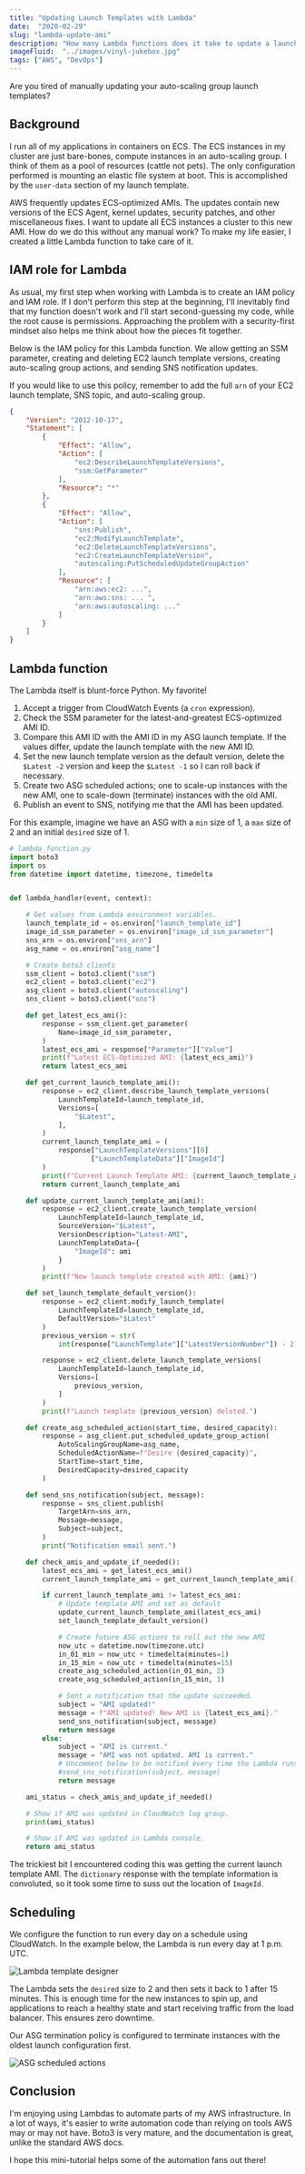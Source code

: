```yaml
---
title: "Updating Launch Templates with Lambda"
date:  "2020-02-29"
slug: "lambda-update-ami"
description: "How many Lambda functions does it take to update a launch template?"
imageFluid:  "../images/vinyl-jukebox.jpg"
tags: ["AWS", "DevOps"]
---
```


Are you tired of manually updating your auto-scaling group launch templates?

## Background

I run all of my applications in containers on ECS. The ECS instances in my cluster are just bare-bones, compute instances in an auto-scaling group. I think of them as a pool of resources (cattle not pets). The only configuration performed is mounting an elastic file system at boot. This is accomplished by the `user-data` section of my launch template.

AWS frequently updates ECS-optimized AMIs. The updates contain new versions of the ECS Agent, kernel updates, security patches, and other miscellaneous fixes. I want to update all ECS instances a cluster to this new AMI. How do we do this without any manual work? To make my life easier, I created a little Lambda function to take care of it.

## IAM role for Lambda

As usual, my first step when working with Lambda is to create an IAM policy and IAM role. If I don't perform this step at the beginning, I'll inevitably find that my function doesn't work and I'll start second-guessing my code, while the root cause is permissions. Approaching the problem with a security-first mindset also helps me think about how the pieces fit together.

Below is the IAM policy for this Lambda function. We allow getting an SSM parameter, creating and deleting EC2 launch template versions, creating auto-scaling group actions, and sending SNS notification updates.

If you would like to use this policy, remember to add the full `arn` of your EC2 launch template, SNS topic, and auto-scaling group.

```json
{
    "Version": "2012-10-17",
    "Statement": [
        {
            "Effect": "Allow",
            "Action": [
                "ec2:DescribeLaunchTemplateVersions",
                "ssm:GetParameter"
            ],
            "Resource": "*"
        },
        {
            "Effect": "Allow",
            "Action": [
                "sns:Publish",
                "ec2:ModifyLaunchTemplate",
                "ec2:DeleteLaunchTemplateVersions",
                "ec2:CreateLaunchTemplateVersion",
                "autoscaling:PutScheduledUpdateGroupAction"
            ],
            "Resource": [
                "arn:aws:ec2: ...",
                "arn:aws:sns: ... ",
                "arn:aws:autoscaling: ..."
            ]
        }
    ]
}
```

## Lambda function

The Lambda itself is blunt-force Python. My favorite!

1. Accept a trigger from CloudWatch Events (a `cron` expression).
2. Check the SSM parameter for the latest-and-greatest ECS-optimized AMI ID.
3. Compare this AMI ID with the AMI ID in my ASG launch template. If the values differ, update the launch template with the new AMI ID.
4. Set the new launch template version as the default version, delete the `$Latest -2` version and keep the `$Latest -1` so I can roll back if necessary.
5. Create two ASG scheduled actions; one to scale-up instances with the new AMI, one to scale-down (terminate) instances with the old AMI.
6. Publish an event to SNS, notifying me that the AMI has been updated.

For this example, imagine we have an ASG with a `min` size of 1, a `max` size of 2 and an initial `desired` size of 1.

```python
# lambda_function.py
import boto3
import os
from datetime import datetime, timezone, timedelta


def lambda_handler(event, context):

    # Get values from Lambda environment variables.
    launch_template_id = os.environ["launch_template_id"]
    image_id_ssm_parameter = os.environ["image_id_ssm_parameter"]
    sns_arn = os.environ["sns_arn"]
    asg_name = os.environ["asg_name"]

    # Create boto3 clients
    ssm_client = boto3.client("ssm")
    ec2_client = boto3.client("ec2")
    asg_client = boto3.client("autoscaling")
    sns_client = boto3.client("sns")

    def get_latest_ecs_ami():
        response = ssm_client.get_parameter(
            Name=image_id_ssm_parameter,
        )
        latest_ecs_ami = response["Parameter"]["Value"]
        print(f"Latest ECS-Optimized AMI: {latest_ecs_ami}")
        return latest_ecs_ami

    def get_current_launch_template_ami():
        response = ec2_client.describe_launch_template_versions(
            LaunchTemplateId=launch_template_id,
            Versions=[
                "$Latest",
            ],
        )
        current_launch_template_ami = (
            response["LaunchTemplateVersions"][0]
                    ["LaunchTemplateData"]["ImageId"]
        )
        print(f"Current Launch Template AMI: {current_launch_template_ami}")
        return current_launch_template_ami

    def update_current_launch_template_ami(ami):
        response = ec2_client.create_launch_template_version(
            LaunchTemplateId=launch_template_id,
            SourceVersion="$Latest",
            VersionDescription="Latest-AMI",
            LaunchTemplateData={
                "ImageId": ami
            }
        )
        print(f"New launch template created with AMI: {ami}")

    def set_launch_template_default_version():
        response = ec2_client.modify_launch_template(
            LaunchTemplateId=launch_template_id,
            DefaultVersion="$Latest"
        )
        previous_version = str(
            int(response["LaunchTemplate"]["LatestVersionNumber"]) - 2)

        response = ec2_client.delete_launch_template_versions(
            LaunchTemplateId=launch_template_id,
            Versions=[
                previous_version,
            ]
        )
        print(f"Launch template {previous_version} deleted.")

    def create_asg_scheduled_action(start_time, desired_capacity):
        response = asg_client.put_scheduled_update_group_action(
            AutoScalingGroupName=asg_name,
            ScheduledActionName=f"Desire {desired_capacity}",
            StartTime=start_time,
            DesiredCapacity=desired_capacity
        )

    def send_sns_notification(subject, message):
        response = sns_client.publish(
            TargetArn=sns_arn,
            Message=message,
            Subject=subject,
        )
        print("Notification email sent.")

    def check_amis_and_update_if_needed():
        latest_ecs_ami = get_latest_ecs_ami()
        current_launch_template_ami = get_current_launch_template_ami()

        if current_launch_template_ami != latest_ecs_ami:
            # Update template AMI and set as default
            update_current_launch_template_ami(latest_ecs_ami)
            set_launch_template_default_version()

            # Create future ASG actions to roll out the new AMI
            now_utc = datetime.now(timezone.utc)
            in_01_min = now_utc + timedelta(minutes=1)
            in_15_min = now_utc + timedelta(minutes=15)
            create_asg_scheduled_action(in_01_min, 2)
            create_asg_scheduled_action(in_15_min, 1)

            # Sent a notification that the update succeeded.
            subject = "AMI updated!"
            message = f"AMI updated! New AMI is {latest_ecs_ami}."
            send_sns_notification(subject, message)
            return message
        else:
            subject = "AMI is current."
            message = "AMI was not updated. AMI is current."
            # Uncomment below to be notified every time the Lambda runs.
            #send_sns_notification(subject, message)
            return message

    ami_status = check_amis_and_update_if_needed()

    # Show if AMI was updated in CloudWatch log group.
    print(ami_status)

    # Show if AMI was updated in Lambda console.
    return ami_status

```

The trickiest bit I encountered coding this was getting the current launch template AMI. The `dictionary` response with the template information is convoluted, so it took some time to suss out the location of `ImageId`.

## Scheduling

We configure the function to run every day on a schedule using CloudWatch. In the example below, the Lambda is run every day at 1 p.m. UTC.

![Lambda template designer](../images/lambda-template-designer.png)

The Lambda sets the `desired` size to 2 and then sets it back to 1 after 15 minutes. This is enough time for the new instances to spin up, and applications to reach a healthy state and start receiving traffic from the load balancer. This ensures zero downtime.

Our ASG termination policy is configured to terminate instances with the oldest launch configuration first.

![ASG scheduled actions](../images/asg-scheduled-actions.png)

## Conclusion

I'm enjoying using Lambdas to automate parts of my AWS infrastructure. In a lot of ways, it's easier to write automation code than relying on tools AWS may or may not have. Boto3 is very mature, and the documentation is great, unlike the standard AWS docs.

I hope this mini-tutorial helps some of the automation fans out there!
